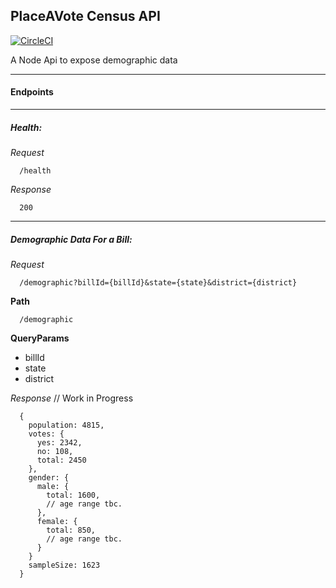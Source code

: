 ## PlaceAVote Census API

[![CircleCI](https://circleci.com/gh/PlaceAVote/pav-census-api.svg?style=svg&circle-token=76a66e65cd52cd181acc467479cb7da008044fcf)](https://circleci.com/gh/PlaceAVote/pav-census-api)

A Node Api to expose demographic data

---

#### Endpoints

---

##### Health:

_Request_

```
  /health
```

_Response_
```
  200
```

---

##### Demographic Data For a Bill:

_Request_

```
  /demographic?billId={billId}&state={state}&district={district}
```

**Path**

```
  /demographic
```

**QueryParams**

  * billId
  * state
  * district

_Response_
 // Work in Progress
```
  {
    population: 4815,
    votes: {
      yes: 2342,
      no: 108,
      total: 2450
    },
    gender: {
      male: {
        total: 1600,
        // age range tbc.
      },
      female: {
        total: 850,
        // age range tbc.
      }
    }
    sampleSize: 1623
  }
```
